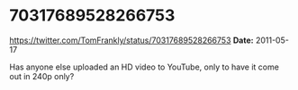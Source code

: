 # 70317689528266753
https://twitter.com/TomFrankly/status/70317689528266753
**Date:** 2011-05-17

Has anyone else uploaded an HD video to YouTube, only to have it come out in 240p only?
